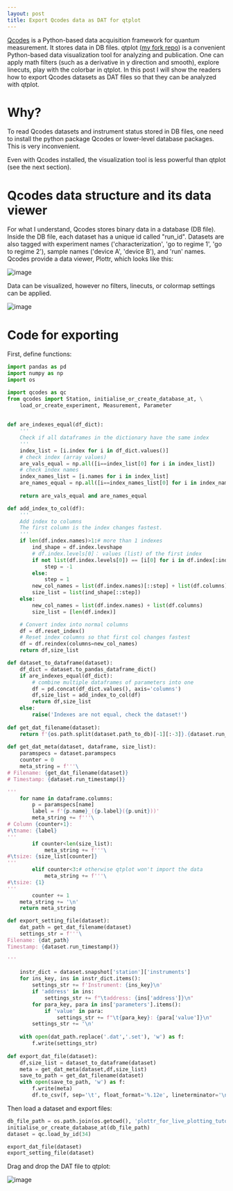 ```yaml
---
layout: post
title: Export Qcodes data as DAT for qtplot
---
```


[Qcodes](https://github.com/QCoDeS/Qcodes) is a Python-based data acquisition framework for quantum measurement. It stores data in DB files. qtplot ([my fork repo](https://github.com/cover-me/qtplot)) is a convenient Python-based data visualization tool for analyzing and publication. One can apply math filters (such as a derivative in y direction and smooth), explore linecuts, play with the colorbar in qtplot. In this post I will show the readers how to export Qcodes datasets as DAT files so that they can be analyzed with qtplot.

# Why?

To read Qcodes datasets and instrument status stored in DB files, one need to install the python package Qcodes or lower-level database packages. This is very inconvenient.

Even with Qcodes installed, the visualization tool is less powerful than qtplot (see the next section).

# Qcodes data structure and its data viewer

For what I understand, Qcodes stores binary data in a database (DB file). Inside the DB file, each dataset has a unique id called "run_id". Datasets are also tagged with experiment names ('characterization', 'go to regime 1', 'go to regime 2'), sample names ('device A', 'device B'), and 'run' names. Qcodes provide a data viewer, Plottr, which looks like this:

![image](https://user-images.githubusercontent.com/22870592/194747264-412f2212-b9a4-4012-bff7-38b8a6b6a28e.png)

Data can be visualized, however no filters, linecuts, or colormap settings can be applied.

![image](https://user-images.githubusercontent.com/22870592/194747575-6d316d02-d85b-48a9-950a-3189a70f1f71.png)


# Code for exporting

First, define functions:

```python
import pandas as pd
import numpy as np
import os

import qcodes as qc
from qcodes import Station, initialise_or_create_database_at, \
    load_or_create_experiment, Measurement, Parameter
    
    
def are_indexes_equal(df_dict):
    '''
    Check if all dataframes in the dictionary have the same index
    '''
    index_list = [i.index for i in df_dict.values()]
    # check index (array values)
    are_vals_equal = np.all([i==index_list[0] for i in index_list])
    # check index names
    index_names_list = [i.names for i in index_list]
    are_names_equal = np.all([i==index_names_list[0] for i in index_names_list])
    
    return are_vals_equal and are_names_equal

def add_index_to_col(df):
    '''
    Add index to columns
    The first column is the index changes fastest.
    '''
    if len(df.index.names)>1:# more than 1 indexes
        ind_shape = df.index.levshape
        # df.index.levels[0]： values (list) of the first index
        if not list(df.index.levels[0]) == [i[0] for i in df.index[:ind_shape[0]]]:
            step = -1
        else:
            step = 1
        new_col_names = list(df.index.names)[::step] + list(df.columns)
        size_list = list(ind_shape[::step])
    else:
        new_col_names = list(df.index.names) + list(df.columns)
        size_list = [len(df.index)]

    # Convert index into normal columns
    df = df.reset_index()
    # Reset index columns so that first col changes fastest
    df = df.reindex(columns=new_col_names)
    return df,size_list

def dataset_to_dataframe(dataset):
    df_dict = dataset.to_pandas_dataframe_dict()
    if are_indexes_equal(df_dict):
        # combine multiple dataframes of parameters into one
        df = pd.concat(df_dict.values(), axis='columns')
        df,size_list = add_index_to_col(df)
        return df,size_list
    else:
        raise('Indexes are not equal, check the dataset!')
        
def get_dat_filename(dataset):
    return f'{os.path.split(dataset.path_to_db)[-1][:-3]}.{dataset.run_id}.dat'
        
def get_dat_meta(dataset, dataframe, size_list):
    paramspecs = dataset.paramspecs
    counter = 0
    meta_string = f'''\
# Filename: {get_dat_filename(dataset)}
# Timestamp: {dataset.run_timestamp()}

'''
    for name in dataframe.columns:
        p = paramspecs[name]
        label = f'{p.name}_({p.label}({p.unit}))'
        meta_string += f'''\
# Column {counter+1}:
#\tname: {label}
'''
        if counter<len(size_list):
            meta_string += f'''\
#\tsize: {size_list[counter]}
'''
        elif counter<3:# otherwise qtplot won't import the data
            meta_string += f'''\
#\tsize: {1}
'''
        counter += 1
    meta_string += '\n'
    return meta_string

def export_setting_file(dataset):
    dat_path = get_dat_filename(dataset)
    settings_str = f'''\
Filename: {dat_path}
Timestamp: {dataset.run_timestamp()}

'''
    
    instr_dict = dataset.snapshot['station']['instruments']
    for ins_key, ins in instr_dict.items():
        settings_str += f'Instrument: {ins_key}\n'
        if 'address' in ins:
            settings_str += f"\taddress: {ins['address']}\n"
        for para_key, para in ins['parameters'].items():
            if 'value' in para:
                settings_str += f"\t{para_key}: {para['value']}\n"
        settings_str += '\n'
        
    with open(dat_path.replace('.dat','.set'), 'w') as f:
        f.write(settings_str)
        
def export_dat_file(dataset):
    df,size_list = dataset_to_dataframe(dataset)
    meta = get_dat_meta(dataset,df,size_list)
    save_to_path = get_dat_filename(dataset)
    with open(save_to_path, 'w') as f:
        f.write(meta)
        df.to_csv(f, sep='\t', float_format='%.12e', lineterminator='\n', index=False, header=False)
```

Then load a dataset and export files: 

```python
db_file_path = os.path.join(os.getcwd(), 'plottr_for_live_plotting_tutorial.db')
initialise_or_create_database_at(db_file_path)
dataset = qc.load_by_id(34)

export_dat_file(dataset)
export_setting_file(dataset)
```

Drag and drop the DAT file to qtplot:

![image](https://user-images.githubusercontent.com/22870592/194759078-f00a3b85-3588-43be-9ff8-c0655ecd9ada.png)



